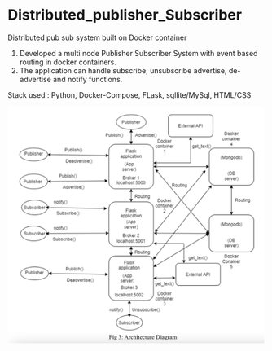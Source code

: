 # Distributed_publisher_Subscriber
Distributed pub sub system built on Docker container

1. Developed a multi node Publisher Subscriber System with event based routing in docker containers.
2. The application can handle subscribe, unsubscribe advertise, de-advertise and notify functions.

Stack used : Python, Docker-Compose, FLask, sqllite/MySql, HTML/CSS



![Architecture diagram](https://github.com/abhinine4/Distributed_publisher_Subscriber/blob/master/Screen%20Shot%202022-06-29%20at%209.30.28%20AM.png)


